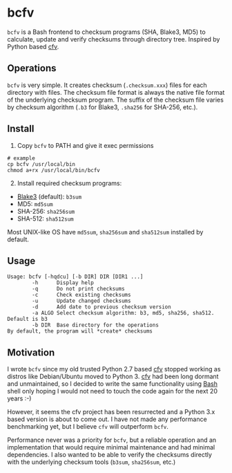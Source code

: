 # bcfv

`bcfv` is a Bash frontend to checksum programs (SHA, Blake3, MD5) to calculate, update and verify checksums through directory tree. Inspired by Python based [cfv](https://github.com/cfv-project/cfv). 

## Operations

`bcfv` is very simple. It creates checksum (`.checksum.xxx`) files for each directory with files. The checksum file format is always the native file format of the underlying checksum program. The suffix of the checksum file varies by checksum algorithm (`.b3` for Blake3, `.sha256` for SHA-256, etc.).  

## Install

1. Copy `bcfv` to PATH and give it exec permissions

```
# example
cp bcfv /usr/local/bin
chmod a+rx /usr/local/bin/bcfv
```

2. Install required checksum programs:

* [Blake3](https://github.com/BLAKE3-team/BLAKE3) (default): `b3sum`
* MD5: `md5sum`
* SHA-256: `sha256sum`
* SHA-512: `sha512sum`

Most UNIX-like OS have `md5sum`, `sha256sum` and `sha512sum` installed by default. 

## Usage

```
Usage: bcfv [-hqdcu] [-b DIR] DIR [DIR1 ...]
        -h      Display help
        -q      Do not print checksums
        -c      Check existing checksums
        -u      Update changed checksums
        -d      Add date to previous checksum version
        -a ALGO Select checksum algorithm: b3, md5, sha256, sha512. Default is b3
        -b DIR  Base directory for the operations
By default, the program will *create* checksums
```
## Motivation

I wrote `bcfv` since my old trusted Python 2.7 based [cfv](https://github.com/cfv-project/cfv) stopped working as distros like Debian/Ubuntu moved to Python 3. [cfv](https://github.com/cfv-project/cfv) had been long dormant and unmaintained, so I decided to write the same functionality using [Bash](https://www.gnu.org/software/bash/) shell only hoping I would not need to touch the code again for the next 20 years :-) 

However, it seems the cfv project has been resurrected and a Python 3.x based version is about to come out. I have not made any performance benchmarking yet, but I believe `cfv` will outperform `bcfv`. 

Performance never was a priority for `bcfv`, but a reliable operation and an implementation that would require minimal maintenance and had minimal dependencies. I also wanted to be able to verify the checksums directly with the underlying checksum tools (`b3sum`, `sha256sum`, etc.)

